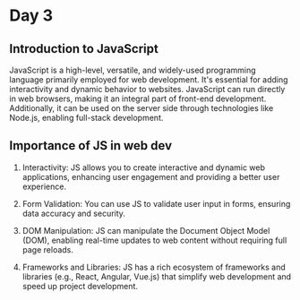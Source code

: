# Day 3

## Introduction to JavaScript

JavaScript is a high-level, versatile, and widely-used programming language primarily employed for web development. It's essential for adding interactivity and dynamic behavior to websites. JavaScript can run directly in web browsers, making it an integral part of front-end development. Additionally, it can be used on the server side through technologies like Node.js, enabling full-stack development.

## Importance of JS in web dev

1. Interactivity: JS allows you to create interactive and dynamic web applications, enhancing user engagement and providing a better user experience.

1. Form Validation: You can use JS to validate user input in forms, ensuring data accuracy and security.

1. DOM Manipulation: JS can manipulate the Document Object Model (DOM), enabling real-time updates to web content without requiring full page reloads.

1. Frameworks and Libraries: JS has a rich ecosystem of frameworks and libraries (e.g., React, Angular, Vue.js) that simplify web development and speed up project development.